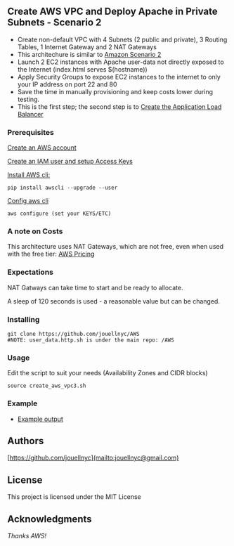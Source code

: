 ## Create AWS VPC and Deploy Apache  in Private Subnets - Scenario 2
- Create non-default VPC with 4 Subnets (2 public and private), 3 Routing Tables, 1 Internet Gateway and 2 NAT Gateways
- This architechure is similar to [Amazon Scenario 2](https://docs.aws.amazon.com/vpc/latest/userguide/VPC_Scenario2.html)
- Launch 2 EC2 instances with Apache user-data not directly exposed to the Internet (index.html serves $(hostname))
- Apply Security Groups to expose EC2 instances to the internet to only your IP address on port 22 and 80
- Save the time in manually provisioning and keep costs lower during testing.
- This is the first step; the second step is to [Create the Application Load Balancer](https://github.com/jouellnyc/AWS/tree/master/create_aws_alb)

### Prerequisites
[Create an AWS account](https://aws.amazon.com)

[Create an IAM user and setup Access Keys](https://docs.aws.amazon.com/IAM/latest/UserGuide/id_users_create.html#id_users_create_cliwpsapi)

[Install AWS cli:](https://docs.aws.amazon.com/cli/latest/userguide/installing.html)
```
pip install awscli --upgrade --user
```
[Config aws cli](https://docs.aws.amazon.com/cli/latest/userguide/cli-chap-getting-started.html)
```
aws configure (set your KEYS/ETC)
```

### A note on Costs
This architecture uses NAT Gateways, which are not free, even when used with the free tier:
[AWS Pricing](https://aws.amazon.com/vpc/pricing/)

### Expectations
NAT Gatways can take time to start and be ready to allocate.

A sleep of 120 seconds is used - a reasonable value but can be changed.

### Installing
```
git clone https://github.com/jouellnyc/AWS
#NOTE: user_data.http.sh is under the main repo: /AWS
```

### Usage
Edit the script to suit your needs (Availability Zones and CIDR blocks) 
 <br />
```
source create_aws_vpc3.sh 
```

### Example 
- [Example output](example.txt)

## Authors
[https://github.com/jouellnyc](mailto:jouellnyc@gmail.com)

## License
This project is licensed under the MIT License

## Acknowledgments
*Thanks AWS!*
